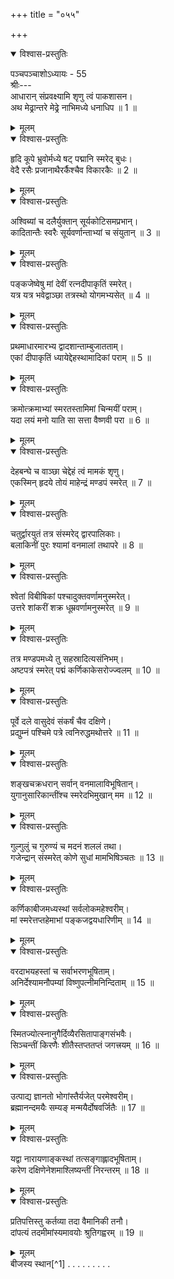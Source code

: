 +++
title = "०५५"

+++

<details open><summary>विश्वास-प्रस्तुतिः</summary>

पञ्चपञ्चाशोऽध्यायः - 55  
श्रीः---  
आधारान् संप्रवक्ष्यामि शृणु त्वं पाकशासन।  
अथ मेढ्रान्तरे मेढ्रे नाभिमध्ये धनाधिप ॥ 1 ॥
</details>

<details><summary>मूलम्</summary>

पञ्चपञ्चाशोऽध्यायः - 55  
श्रीः---  
आधारान् संप्रवक्ष्यामि शृणु त्वं पाकशासन।  
अथ मेढ्रान्तरे मेढ्रे नाभिमध्ये धनाधिप ॥ 1 ॥
</details>

<details open><summary>विश्वास-प्रस्तुतिः</summary>

हृदि कूपे भ्रुवोर्मध्ये षट्‌ पद्मानि स्मरेद्‌ बुधः।  
वेदै रसैः प्रजानाथैरर्कैश्चैव विकारकैः ॥ 2 ॥
</details>

<details><summary>मूलम्</summary>

हृदि कूपे भ्रुवोर्मध्ये षट्‌ पद्मानि स्मरेद्‌ बुधः।  
वेदै रसैः प्रजानाथैरर्कैश्चैव विकारकैः ॥ 2 ॥
</details>

<details open><summary>विश्वास-प्रस्तुतिः</summary>

अश्विब्यां च दलैर्युक्तान् सूर्यकोटिसमप्रभान्।  
कादितान्तैः स्वरैः सूर्यवर्णान्ताभ्यां च संयुतान् ॥ 3 ॥
</details>

<details><summary>मूलम्</summary>

अश्विब्यां च दलैर्युक्तान् सूर्यकोटिसमप्रभान्।  
कादितान्तैः स्वरैः सूर्यवर्णान्ताभ्यां च संयुतान् ॥ 3 ॥
</details>

<details open><summary>विश्वास-प्रस्तुतिः</summary>

पङ्कजेष्वेषु मां देवीं रत्नदीपाकृतिं स्मरेत्।  
यत्र यत्र भवेद्वाञ्छा तत्रस्थो योगमभ्यसेत् ॥ 4 ॥
</details>

<details><summary>मूलम्</summary>

पङ्कजेष्वेषु मां देवीं रत्नदीपाकृतिं स्मरेत्।  
यत्र यत्र भवेद्वाञ्छा तत्रस्थो योगमभ्यसेत् ॥ 4 ॥
</details>

<details open><summary>विश्वास-प्रस्तुतिः</summary>

प्रथमाधारमारभ्य द्वादशान्ताम्बुजातताम्।  
एकां दीपाकृतिं ध्यायेद्देहस्थामादिकां पराम् ॥ 5 ॥
</details>

<details><summary>मूलम्</summary>

प्रथमाधारमारभ्य द्वादशान्ताम्बुजातताम्।  
एकां दीपाकृतिं ध्यायेद्देहस्थामादिकां पराम् ॥ 5 ॥
</details>

<details open><summary>विश्वास-प्रस्तुतिः</summary>

क्रमोत्क्रमाभ्यां स्मरतस्तामिमां चिन्मयीं पराम्।  
यदा लयं मनो याति सा सत्ता वैष्णवी परा ॥ 6 ॥
</details>

<details><summary>मूलम्</summary>

क्रमोत्क्रमाभ्यां स्मरतस्तामिमां चिन्मयीं पराम्।  
यदा लयं मनो याति सा सत्ता वैष्णवी परा ॥ 6 ॥
</details>

<details open><summary>विश्वास-प्रस्तुतिः</summary>

देहबन्घे च वाञ्छा चेद्देहं त्वं मामकं शृणु।  
एकस्मिन् हृदये तोयं माहेन्द्रं मण्डपं स्मरेत् ॥ 7 ॥
</details>

<details><summary>मूलम्</summary>

देहबन्घे च वाञ्छा चेद्देहं त्वं मामकं शृणु।  
एकस्मिन् हृदये तोयं माहेन्द्रं मण्डपं स्मरेत् ॥ 7 ॥
</details>

<details open><summary>विश्वास-प्रस्तुतिः</summary>

चतुर्द्वारयुतं तत्र संस्मरेद् द्वारपालिकाः।  
बलाकिनीं पुरः श्यामां वनमालां तथापरे ॥ 8 ॥
</details>

<details><summary>मूलम्</summary>

चतुर्द्वारयुतं तत्र संस्मरेद् द्वारपालिकाः।  
बलाकिनीं पुरः श्यामां वनमालां तथापरे ॥ 8 ॥
</details>

<details open><summary>विश्वास-प्रस्तुतिः</summary>

श्वेतां विबीषिकां पश्चादुक्तवर्णामनुस्मरेत्।  
उत्तरे शांकरीं शक्र धूम्रवर्णामनुस्मरेत् ॥ 9 ॥
</details>

<details><summary>मूलम्</summary>

श्वेतां विबीषिकां पश्चादुक्तवर्णामनुस्मरेत्।  
उत्तरे शांकरीं शक्र धूम्रवर्णामनुस्मरेत् ॥ 9 ॥
</details>

<details open><summary>विश्वास-प्रस्तुतिः</summary>

तत्र मण्डपमध्ये तु सहस्रादित्यसंनिभम्।  
अष्टपत्रं स्मरेत् पद्मं कर्णिकाकेसरोज्ज्वलम् ॥ 10 ॥
</details>

<details><summary>मूलम्</summary>

तत्र मण्डपमध्ये तु सहस्रादित्यसंनिभम्।  
अष्टपत्रं स्मरेत् पद्मं कर्णिकाकेसरोज्ज्वलम् ॥ 10 ॥
</details>

<details open><summary>विश्वास-प्रस्तुतिः</summary>

पूर्वे दले वासुदेवं संकर्षं चैव दक्षिणे।  
प्रद्युम्नं पश्चिमे पत्रे त्वनिरुद्धमथोत्तरे ॥ 11 ॥
</details>

<details><summary>मूलम्</summary>

पूर्वे दले वासुदेवं संकर्षं चैव दक्षिणे।  
प्रद्युम्नं पश्चिमे पत्रे त्वनिरुद्धमथोत्तरे ॥ 11 ॥
</details>

<details open><summary>विश्वास-प्रस्तुतिः</summary>

शङ्खचक्रधरान् सर्वान् वनमालाविभूषितान्।  
युगानुसारिकान्तींश्च स्मरेदभिमुखान् मम ॥ 12 ॥
</details>

<details><summary>मूलम्</summary>

शङ्खचक्रधरान् सर्वान् वनमालाविभूषितान्।  
युगानुसारिकान्तींश्च स्मरेदभिमुखान् मम ॥ 12 ॥
</details>

<details open><summary>विश्वास-प्रस्तुतिः</summary>

गुल्गुलुं च गुरुण्यं च मदनं शललं तथा।  
गजेन्द्रान् संस्मरेत् कोणे सुधां मामभिषिञ्चतः ॥ 13 ॥
</details>

<details><summary>मूलम्</summary>

गुल्गुलुं च गुरुण्यं च मदनं शललं तथा।  
गजेन्द्रान् संस्मरेत् कोणे सुधां मामभिषिञ्चतः ॥ 13 ॥
</details>

<details open><summary>विश्वास-प्रस्तुतिः</summary>

कर्णिकाबीजमध्यस्थां सर्वलोकमहेश्वरीम्।  
मां स्मरेत्तप्तहेमाभां पङ्कजद्वयधारिणीम् ॥ 14 ॥
</details>

<details><summary>मूलम्</summary>

कर्णिकाबीजमध्यस्थां सर्वलोकमहेश्वरीम्।  
मां स्मरेत्तप्तहेमाभां पङ्कजद्वयधारिणीम् ॥ 14 ॥
</details>

<details open><summary>विश्वास-प्रस्तुतिः</summary>

वरदाभयहस्तां च सर्वाभरणभूषिताम्।  
अनिर्देश्यामनौपम्यां विष्णुपत्नीमनिन्दिताम् ॥ 15 ॥
</details>

<details><summary>मूलम्</summary>

वरदाभयहस्तां च सर्वाभरणभूषिताम्।  
अनिर्देश्यामनौपम्यां विष्णुपत्नीमनिन्दिताम् ॥ 15 ॥
</details>

<details open><summary>विश्वास-प्रस्तुतिः</summary>

स्मितज्योत्स्नानुगैर्दिव्यैरसितापाङ्गसंभवैः।  
सिञ्चन्तीं किरणैः शीतैस्तप्ततप्तं जगत्त्रयम् ॥ 16 ॥
</details>

<details><summary>मूलम्</summary>

स्मितज्योत्स्नानुगैर्दिव्यैरसितापाङ्गसंभवैः।  
सिञ्चन्तीं किरणैः शीतैस्तप्ततप्तं जगत्त्रयम् ॥ 16 ॥
</details>

<details open><summary>विश्वास-प्रस्तुतिः</summary>

उत्पाद्य ज्ञानतो भोगांस्तैर्यजेत् परमेश्वरीम्।  
ब्रह्मानन्दमयैः सम्यङ् मन्मयैर्दोषवर्जितैः ॥ 17 ॥
</details>

<details><summary>मूलम्</summary>

उत्पाद्य ज्ञानतो भोगांस्तैर्यजेत् परमेश्वरीम्।  
ब्रह्मानन्दमयैः सम्यङ् मन्मयैर्दोषवर्जितैः ॥ 17 ॥
</details>

<details open><summary>विश्वास-प्रस्तुतिः</summary>

यद्वा नारायणाङ्कस्थां तत्सङ्गाह्लादभूषिताम्।  
करेण दक्षिणेनेशमाश्लिष्यन्तीं निरन्तरम् ॥ 18 ॥
</details>

<details><summary>मूलम्</summary>

यद्वा नारायणाङ्कस्थां तत्सङ्गाह्लादभूषिताम्।  
करेण दक्षिणेनेशमाश्लिष्यन्तीं निरन्तरम् ॥ 18 ॥
</details>

<details open><summary>विश्वास-प्रस्तुतिः</summary>

प्रतिपत्तिस्तु कर्तव्या तदा वैमानिकी तनौ।  
दांपत्यं तदमीमांस्यमावयोः श्रुतिगह्वरम् ॥ 19 ॥
</details>

<details><summary>मूलम्</summary>

प्रतिपत्तिस्तु कर्तव्या तदा वैमानिकी तनौ।  
दांपत्यं तदमीमांस्यमावयोः श्रुतिगह्वरम् ॥ 19 ॥
</details>
बीजस्य स्थान[^1] . . . . . . . . .